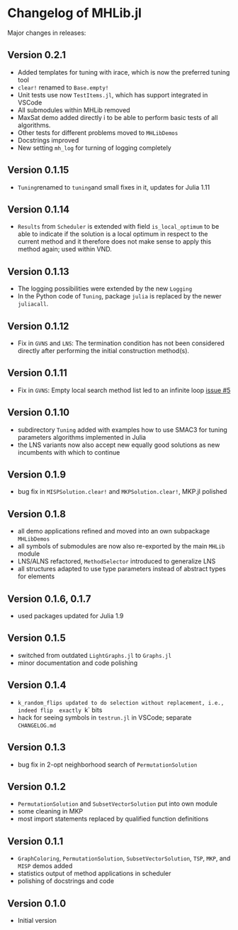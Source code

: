 
# Changelog of MHLib.jl

Major changes in releases:

## Version 0.2.1
- Added templates for tuning with irace, which is now the preferred tuning tool
- `clear!` renamed to `Base.empty!`
- Unit tests use now `TestItems.jl`, which has support integrated in VSCode
- All submodules within MHLib removed
- MaxSat demo added directly i to be able to perform basic tests of all algorithms.
- Other tests for different problems moved to `MHLibDemos`
- Docstrings improved
- New setting `mh_log` for turning of logging completely

## Version 0.1.15
- `Tuning`renamed to `tuning`and small fixes in it, updates for Julia 1.11

## Version 0.1.14
- `Results` from `Scheduler` is extended with field `is_local_optimum` to be able to 
    indicate if the solution is a local optimum in respect to the current method and it
    therefore does not make sense to apply this method again; used within VND.

## Version 0.1.13
- The logging possibilities were extended by the new `Logging` 
- In the Python code of `Tuning`, package `julia` is replaced by the newer `juliacall`.

## Version 0.1.12
- Fix in `GVNS` and `LNS`: The termination condition has not been considered directly after
    performing the initial construction method(s).
    
## Version 0.1.11
- Fix in `GVNS`: Empty local search method list led to an infinite loop 
    [issue #5](/../../issues/5)

## Version 0.1.10
- subdirectory `Tuning` added with examples how to use SMAC3 for tuning parameters 
    algorithms implemented in Julia
- the LNS variants now also accept new equally good solutions as new incumbents
    with which to continue

## Version 0.1.9
- bug fix in `MISPSolution.clear!` and `MKPSolution.clear!`, MKP.jl polished

## Version 0.1.8
- all demo applications refined and moved into an own subpackage `MHLibDemos`
- all symbols of submodules are now also re-exported by the main `MHLib` module
- LNS/ALNS refactored, `MethodSelector` introduced to generalize LNS
- all structures adapted to use type parameters instead of abstract types for elements

## Version 0.1.6, 0.1.7
- used packages updated for Julia 1.9

## Version 0.1.5
- switched from outdated `LightGraphs.jl` to `Graphs.jl`
- minor documentation and code polishing

## Version 0.1.4
- `k_random_flips updated to do selection without replacement, i.e., indeed flip 
    exactly `k` bits
- hack for seeing symbols in `testrun.jl` in VSCode; separate `CHANGELOG.md`

## Version 0.1.3
- bug fix in 2-opt neighborhood search of `PermutationSolution`

## Version 0.1.2
- `PermutationSolution` and `SubsetVectorSolution` put into own module
- some cleaning in MKP
- most import statements replaced by qualified function definitions

## Version 0.1.1
- `GraphColoring`, `PermutationSolution`, `SubsetVectorSolution`, `TSP`, `MKP`, 
    and `MISP` demos added
- statistics output of method applications in scheduler
- polishing of docstrings and code

## Version 0.1.0
- Initial version
